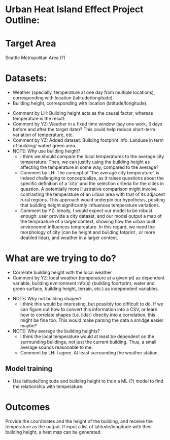 # Urban Heat Island Effect Project Outline:

# Target Area
Seattle Metropolitan Area (?)

# Datasets:
* Weather (specially, temperature at one day from multiple locations), corresponding with location (latitude/longitude).
* Building height, corresponding with location (latitude/longitude).

- Comment by LH: Building height acts as the causal factor, whereas temperature is the result.
- Comment by YZ: Weather in a fixed time window (say one work, 3 days before and after the target date)? This could help reduce short-term variation of temperature, etc.
- Comment by YZ: Added dataset: Building footprint info. Landuse in term of building/ water/ green area.
- NOTE: Why use building height?
  - I think we should compare the local temperatures to the average city temperature. Then, we can justify using the building height as affecting the temperature in some way, compared to the average?
  - Comment by LH: The concept of "the average city temperature" is indeed challenging to conceptualize, as it raises questions about the specific definition of a 'city' and the selection criteria for the cities in question. A potentially more illustrative comparison might involve contrasting the temperature of an urban area with that of its adjacent rural regions. This approach would underpin our hypothesis, positing that building height significantly influences temperature variations.
  - Comment by YZ: Ideally, I would expect our model to be robust enough: user provide a city dataset, and our model output a map of the tempraature of a larger context, showing how the urban built environemnt influences tempreature. In this regard, we need the morphology of city (can be height and building fotprint , or more deatiled lidar), and weather in a larger context.

# What are we trying to do?
* Correlate building height with the local weather
* Comment by YZ: local weather (temperature at a given pt) as dependent variable, building evnironment info(s) (building foortprint, water and green surface, building height, terrain, etc.) as independent variables.

- NOTE: Why not building shapes?
  - I think this would be interesting, but possibly too difficult to do. If we can figure out how to convert this information into a CSV, or learn how to correlate shapes (i.e. lidar) directly into a correlation, this might be fine too. This would make parsing the data a smidge easier maybe?
- NOTE: Why average the building heights?
  - I think the local temperature would at least be dependent on the surrounding buildings, not just the current building. Thus, a small average sounds reasonable to me.
  - Comment by LH: I agree. At least surrounding the weather station.
 
## Model training
* Use latitude/longitude and building height to train a ML (?) model to find the relationship with temperature.
 
# Outcomes
Provide the coordinates and the height of the building, and receive the temperature as the output. If input a list of latitude/longitude with their building height, a heat map can be generated.

